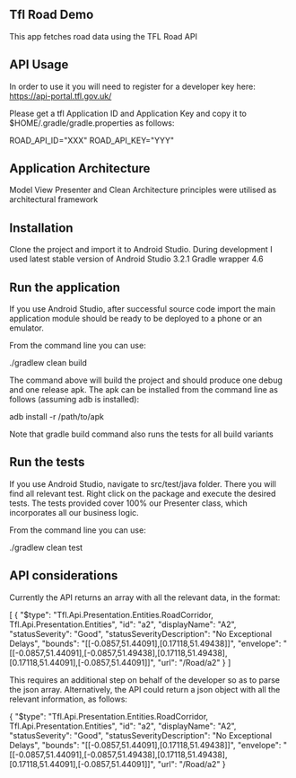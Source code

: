 Tfl Road Demo
------------------------------------------------
This app fetches road data using the TFL Road API


API Usage
------------------------------------------------
In order to use it you will need to register for a developer key here: https://api-portal.tfl.gov.uk/

Please get a tfl Application ID and Application Key and copy it to $HOME/.gradle/gradle.properties as follows:

ROAD_API_ID="XXX"
ROAD_API_KEY="YYY"

Application Architecture
------------------------------------------------
Model View Presenter and Clean Architecture principles were utilised as architectural framework

Installation
------------------------------------------------
Clone the project and import it to Android Studio.
During development I used latest stable version of Android Studio 3.2.1
Gradle wrapper 4.6 

Run the application
------------------------------------------------
If you use Android Studio, after successful source code import the main application module should 
be ready to be deployed to a phone or an emulator. 

From the command line you can use:

./gradlew clean build

The command above will build the project and should produce one debug and one release apk. 
The apk can be installed from the command line as follows (assuming adb is installed):

adb install -r /path/to/apk

Note that gradle build command also runs the tests for all build variants

Run the tests
------------------------------------------------
If you use Android Studio, navigate to src/test/java folder. There you will find all relevant test.
Right click on the package and execute the desired tests. The tests provided cover 100% our
Presenter class, which incorporates all our business logic.

From the command line you can use:

./gradlew clean test

API considerations
------------------------------------------------
Currently the API returns an array with all the relevant data, in the format:

[
  {
    "$type": "Tfl.Api.Presentation.Entities.RoadCorridor, Tfl.Api.Presentation.Entities",
    "id": "a2",
    "displayName": "A2",
    "statusSeverity": "Good",
    "statusSeverityDescription": "No Exceptional Delays",
    "bounds": "[[-0.0857,51.44091],[0.17118,51.49438]]",
    "envelope": "[[-0.0857,51.44091],[-0.0857,51.49438],[0.17118,51.49438],[0.17118,51.44091],[-0.0857,51.44091]]",
    "url": "/Road/a2"
  }
]

This requires an additional step on behalf of the developer so as to parse the json array. 
Alternatively, the API could return a json object with all the relevant information, as follows:

{
    "$type": "Tfl.Api.Presentation.Entities.RoadCorridor, Tfl.Api.Presentation.Entities",
    "id": "a2",
    "displayName": "A2",
    "statusSeverity": "Good",
    "statusSeverityDescription": "No Exceptional Delays",
    "bounds": "[[-0.0857,51.44091],[0.17118,51.49438]]",
    "envelope": "[[-0.0857,51.44091],[-0.0857,51.49438],[0.17118,51.49438],[0.17118,51.44091],[-0.0857,51.44091]]",
    "url": "/Road/a2"
}
 



